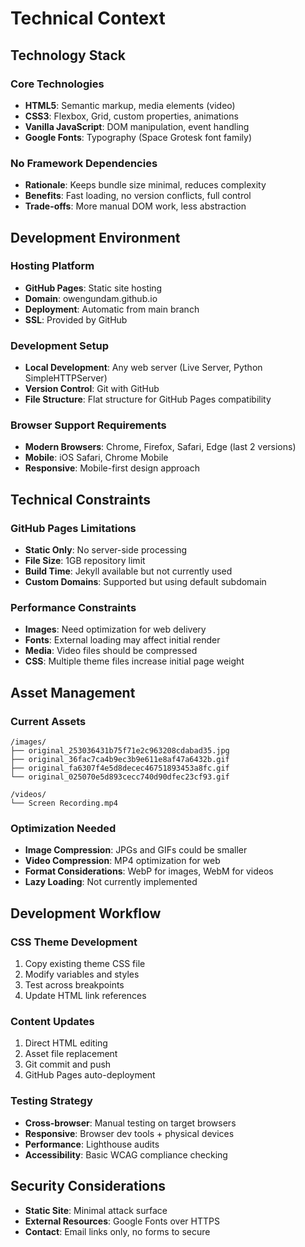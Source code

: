# Technical Context

## Technology Stack

### Core Technologies
- **HTML5**: Semantic markup, media elements (video)
- **CSS3**: Flexbox, Grid, custom properties, animations
- **Vanilla JavaScript**: DOM manipulation, event handling
- **Google Fonts**: Typography (Space Grotesk font family)

### No Framework Dependencies
- **Rationale**: Keeps bundle size minimal, reduces complexity
- **Benefits**: Fast loading, no version conflicts, full control
- **Trade-offs**: More manual DOM work, less abstraction

## Development Environment

### Hosting Platform
- **GitHub Pages**: Static site hosting
- **Domain**: owengundam.github.io
- **Deployment**: Automatic from main branch
- **SSL**: Provided by GitHub

### Development Setup
- **Local Development**: Any web server (Live Server, Python SimpleHTTPServer)
- **Version Control**: Git with GitHub
- **File Structure**: Flat structure for GitHub Pages compatibility

### Browser Support Requirements
- **Modern Browsers**: Chrome, Firefox, Safari, Edge (last 2 versions)
- **Mobile**: iOS Safari, Chrome Mobile
- **Responsive**: Mobile-first design approach

## Technical Constraints

### GitHub Pages Limitations
- **Static Only**: No server-side processing
- **File Size**: 1GB repository limit
- **Build Time**: Jekyll available but not currently used
- **Custom Domains**: Supported but using default subdomain

### Performance Constraints
- **Images**: Need optimization for web delivery
- **Fonts**: External loading may affect initial render
- **Media**: Video files should be compressed
- **CSS**: Multiple theme files increase initial page weight

## Asset Management

### Current Assets
```
/images/
├── original_253036431b75f71e2c963208cdabad35.jpg
├── original_36fac7ca4b9ec3b9e611e8af47a6432b.gif
├── original_fa6307f4e5d8decec46751893453a8fc.gif
└── original_025070e5d893cecc740d90dfec23cf93.gif

/videos/
└── Screen Recording.mp4
```

### Optimization Needed
- **Image Compression**: JPGs and GIFs could be smaller
- **Video Compression**: MP4 optimization for web
- **Format Considerations**: WebP for images, WebM for videos
- **Lazy Loading**: Not currently implemented

## Development Workflow

### CSS Theme Development
1. Copy existing theme CSS file
2. Modify variables and styles
3. Test across breakpoints
4. Update HTML link references

### Content Updates
1. Direct HTML editing
2. Asset file replacement
3. Git commit and push
4. GitHub Pages auto-deployment

### Testing Strategy
- **Cross-browser**: Manual testing on target browsers
- **Responsive**: Browser dev tools + physical devices  
- **Performance**: Lighthouse audits
- **Accessibility**: Basic WCAG compliance checking

## Security Considerations
- **Static Site**: Minimal attack surface
- **External Resources**: Google Fonts over HTTPS
- **Contact**: Email links only, no forms to secure 